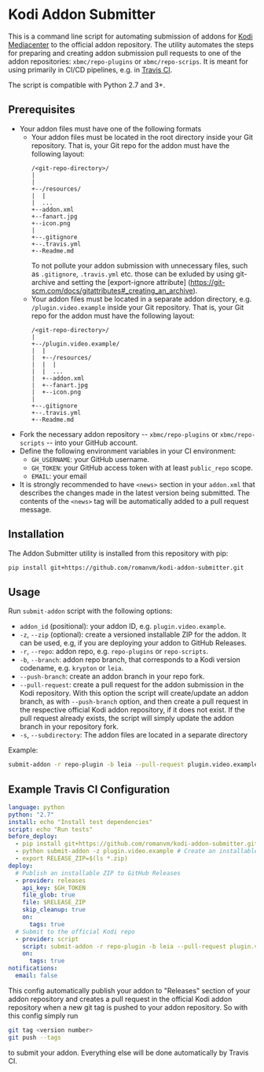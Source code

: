 # Kodi Addon Submitter

This is a command line script for automating submission of addons for
[Kodi Mediacenter](https://kodi.tv) to the official addon repository.
The utility automates the steps for preparing and creating addon submission
pull requests to one of the addon repositories: `xbmc/repo-plugins` or
`xbmc/repo-scrips`. It is meant for using primarily in CI/CD pipelines, e.g.
in [Travis CI](https://travis-ci.org/).

The script is compatible with Python 2.7 and 3+.
 

## Prerequisites

- Your addon files must have one of the following formats
  - Your addon files must be located in the root directory inside your Git repository.
    That is, your Git repo for the addon must have the following layout:
    ```
    /<git-repo-directory>/
    |
    |
    +--/resources/
    |  |
    |  ...
    +--addon.xml
    +--fanart.jpg
    +--icon.png
    |
    +--.gitignore
    +--.travis.yml
    +--Readme.md
    ```
    To not pollute your addon submission with unnecessary files, such as `.gitignore`, `.travis.yml` etc.
    those can be exluded by using git-archive and setting the [export-ignore attribute]
    (https://git-scm.com/docs/gitattributes#_creating_an_archive).
  - Your addon files must be located in a separate addon directory, e.g.
   `/plugin.video.example` inside your Git repository. That is, your Git repo for
    the addon must have the following layout:
    ```
    /<git-repo-directory>/
    |
    +--/plugin.video.example/
    |  |
    |  +--/resources/
    |  |  |
    |  |  ...
    |  +--addon.xml
    |  +--fanart.jpg
    |  +--icon.png
    |
    +--.gitignore
    +--.travis.yml
    +--Readme.md
    ```
- Fork the necessary addon repository -- `xbmc/repo-plugins` or
  `xbmc/repo-scripts` -- into your GitHub account.
- Define the following environment variables in your CI environment:
  - `GH_USERNAME`: your GitHub username.
  - `GH_TOKEN`: your GitHub access token with at least `public_repo` scope.
  - `EMAIL`: your email
- It is strongly recommended to have `<news>` section in your `addon.xml`
  that describes the changes made in the latest version being submitted.
  The contents of the `<news>` tag will be automatically added to
  a pull request message.
  
## Installation

The Addon Submitter utility is installed from this repository with pip:

```bash
pip install git+https://github.com/romanvm/kodi-addon-submitter.git
```

## Usage

Run `submit-addon` script with the following options:

- `addon_id` (positional): your addon ID, e.g. `plugin.video.example`.
- `-z`, `--zip` (optional): create a versioned installable ZIP for the addon.
  It can be used, e.g, if you are deploying your addon to GitHub Releases.
- `-r`, `--repo`: addon repo, e.g. `repo-plugins` or `repo-scripts`.
- `-b`, `--branch`: addon repo branch, that corresponds to a Kodi version
  codename, e.g. `krypton` or `leia`.
- `--push-branch`: create an addon branch in your repo fork.
- `--pull-request`: create a pull request for the addon submission in the Kodi
  repository. With this option the script will create/update an addon branch,
  as with `--push-branch` option, and then create a pull request in the respective
  official Kodi addon repository, if it does not exist. If the pull request
  already exists, the script will simply update the addon branch in your
  repository fork.
- `-s`, `--subdirectory`: The addon files are located in a separate directory

Example:
```bash
submit-addon -r repo-plugin -b leia --pull-request plugin.video.example
```

## Example Travis CI Configuration

```yaml
language: python
python: "2.7"
install: echo "Install test dependencies"
script: echo "Run tests"
before_deploy:
  - pip install git+https://github.com/romanvm/kodi-addon-submitter.git
  - python submit-addon -z plugin.video.example # Create an installable ZIP
  - export RELEASE_ZIP=$(ls *.zip)
deploy:
  # Publish an installable ZIP to GitHub Releases
  - provider: releases
    api_key: $GH_TOKEN
    file_glob: true
    file: $RELEASE_ZIP
    skip_cleanup: true
    on:
      tags: true
  # Submit to the official Kodi repo
  - provider: script
    script: submit-addon -r repo-plugin -b leia --pull-request plugin.video.example
    on:
      tags: true
notifications:
  email: false
```
This config automatically publish your addon to "Releases" section of your
addon repository and creates a pull request in the official Kodi addon repository
when a new git tag is pushed to your addon repository. So with this config simply
run
```bash
git tag <version number>
git push --tags
```
to submit your addon. Everything else will be done automatically by Travis CI.
